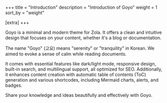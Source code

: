+++
title = "Introduction"
description = "Introduction of Goyo"
weight = 1
sort_by = "weight"

[extra]
+++

Goyo is a minimal and modern theme for Zola. It offers a clean and intuitive design that focuses on your content, whether it's a blog or documentation.

The name "Goyo" (고요) means "serenity" or "tranquility" in Korean. We aimed to evoke a sense of calm while reading documents.

It comes with essential features like dark/light mode, responsive design, built-in search, and multilingual support, all optimized for SEO. Additionally, it enhances content creation with automatic table of contents (ToC) generation and various shortcodes, including Mermaid charts, alerts, and badges.

Share your knowledge and ideas beautifully and effectively with Goyo.